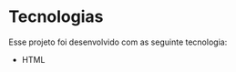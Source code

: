 # Tecnologias

Esse projeto foi desenvolvido com as seguinte tecnologia:

<ul>
		<li>HTML</li>
</ul>
